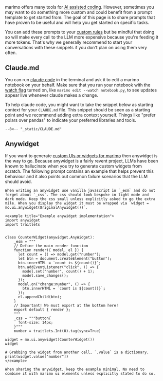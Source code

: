 marimo offers many tools for [AI assisted coding](/guides/editor_features/ai_completion/). However, sometimes you may want to do something more custom and could benefit from a prompt template to get started from. The goal of this page is to share prompts that have proven to be useful and will help you get started on specific tasks.

You can add these prompts to your [custom rules](/guides/editor_features/ai_completion/?h=#custom-rules) but be mindful that doing so will make every call to the LLM more expensive because you're feeding it more tokens. That's why we generally recommend to start your conversations with these snippets if you don't plan on using them very often.

## Claude.md

You can run [claude code](https://www.anthropic.com/claude-code) in the terminal and ask it to edit a marimo notebook on your behalf. Make sure that you run your notebook with the [watch flag](/api/watch) turned on, like `marimo edit --watch notebook.py`, to see updates appear live whenever claude makes a change.

To help claude code, you might want to take the snippet below as starting context for your `CLAUDE.md` file. This snippet should be seen as a starting point and we recommend adding extra context yourself. Things like "prefer polars over pandas" to indicate your preferred libraries and tools.

```
--8<-- "_static/CLAUDE.md"
```

## Anywidget

If you want to generate [custom UIs or widgets for marimo](/api/inputs/anywidget/?h=anywidget#building-custom-ui-elements) then anywidget is the way to go. Because anywidget is a fairly revent project, LLMs have been known to hallucinate when you try to generate custom widgets from scratch. The following prompt contains an example that helps prevent this behaviour and it also points out common failure scenarios that the LLM should avoid.

```
When writing an anywidget use vanilla javascript in `_esm` and do not forget about `_css`. The css should look bespoke in light mode and dark mode. Keep the css small unless explicitly asked to go the extra mile. When you display the widget it must be wrapped via `widget = mo.ui.anywidget(OriginalAnywidget())`.

<example title="Example anywidget implementation">
import anywidget
import traitlets


class CounterWidget(anywidget.AnyWidget):
    _esm = """
    // Define the main render function
    function render({ model, el }) {
      let count = () => model.get("number");
      let btn = document.createElement("button");
      btn.innerHTML = `count is ${count()}`;
      btn.addEventListener("click", () => {
        model.set("number", count() + 1);
        model.save_changes();
      });
      model.on("change:number", () => {
        btn.innerHTML = `count is ${count()}`;
      });
      el.appendChild(btn);
    }
    // Important! We must export at the bottom here!
    export default { render };
    """
    _css = """button{
      font-size: 14px;
    }"""
    number = traitlets.Int(0).tag(sync=True)

widget = mo.ui.anywidget(CounterWidget())
widget

# Grabbing the widget from another cell, `.value` is a dictionary.
print(widget.value["number"])
</example>

When sharing the anywidget, keep the example minimal. No need to combine it with marimo ui elements unless explicitly stated to do so.
```
